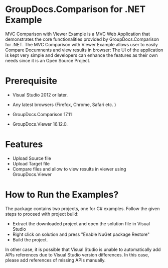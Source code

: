 # GroupDocs.Comparison for .NET Example

MVC Comparison with Viewer Example is a MVC Web  Application that demonstrates the core functionalities provided by GroupDocs.Comparison for .NET.
The MVC Comparison with Viewer Example allows user to easily Compare Documnents and view results in browser: 
The UI of the application is kept very simple and developers can enhance the features as their own needs since it is an 
Open Source Project.



# Prerequisite

+ Visual Studio 2012 or later.


+ Any latest browsers (Firefox, Chrome, Safari etc. )

+ GroupDocs.Comparison 17.11

+ GroupDocs.Viewer 16.12.0.

# Features 



+ Upload Source file
+ Upload Target file
+ Compare files and allow to view results in viewer using GroupDocs.Viewer



# How to Run the Examples?

The package contains two projects, one for C# examples. Follow the given steps to proceed with project build:

* Extract the downloaded project and open the solution file in Visual Studio
* Right click on solution and press "Enable NuGet package Restore"
* Build the project.

In other case, it is possible that Visual Studio is unable to automatically add APIs references due to Visual Studio version differences. In this case, please add references of missing APIs manually.
